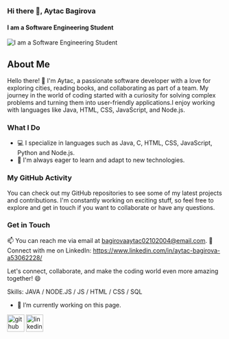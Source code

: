 ### Hi there 👋, Aytac Bagirova
#### I am a Software Engineering Student
![I am a Software Engineering Student](https://arturssmirnovs.github.io/github-profile-readme-generator/images/banner.png)

## About Me

Hello there! 👋 I'm Aytac, a passionate software developer with a love for exploring cities, reading books, and collaborating as part of a team. My journey in the world of coding started with a curiosity for solving complex problems and turning them into user-friendly applications.I enjoy working with languages like Java, HTML, CSS, JavaScript, and Node.js.

### What I Do

- 💻 I specialize in languages such as Java, C, HTML, CSS, JavaScript, Python and Node.js.
- 🚀 I'm always eager to learn and adapt to new technologies.

### My GitHub Activity

You can check out my GitHub repositories to see some of my latest projects and contributions. I'm constantly working on exciting stuff, so feel free to explore and get in touch if you want to collaborate or have any questions.

### Get in Touch

📫 You can reach me via email at bagirovaaytac02102004@email.com.
🔗 Connect with me on LinkedIn: https://www.linkedin.com/in/aytac-bagirova-a53062228/

Let's connect, collaborate, and make the coding world even more amazing together! 😄

Skills: JAVA / NODE.JS / JS / HTML / CSS / SQL

- 🔭 I’m currently working on this page. 


[<img src='https://cdn.jsdelivr.net/npm/simple-icons@3.0.1/icons/github.svg' alt='github' height='40'>](https://github.com/https://github.com/AytacBagirova)  [<img src='https://cdn.jsdelivr.net/npm/simple-icons@3.0.1/icons/linkedin.svg' alt='linkedin' height='40'>](https://www.linkedin.com/in/https://www.linkedin.com/in/aytac-bagirova-a53062228//)  

